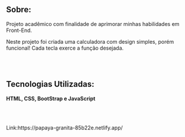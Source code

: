
<h2>Sobre:</h2>

<p>Projeto acadêmico com finalidade de aprimorar minhas habilidades em Front-End.</p>

<p>Neste projeto foi criada uma calculadora com design simples, porém funcional! Cada tecla exerce a função desejada.</p>
<br><br>

<h2>Tecnologias Utilizadas:</h2>

<p style="font-weight: bold;">HTML, CSS, BootStrap e JavaScript</p><br><br>

<p>Link:https://papaya-granita-85b22e.netlify.app/</p> 

